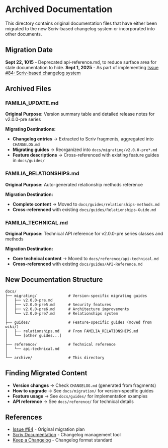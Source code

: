 # Archived Documentation

This directory contains original documentation files that have either been migrated to the new Scriv-based changelog system or incorporated into other documents.

## Migration Date
**Sept 22, 1015** - Deprecated api-reference.md, to reduce surface area for stale documentation to hide.
**Sept 1, 2025** - As part of implementing [Issue #84: Scriv-based changelog system](https://github.com/delano/familia/issues/84)

## Archived Files

### FAMILIA_UPDATE.md
**Original Purpose:** Version summary table and detailed release notes for v2.0.0-pre series

**Migrating Destinations:**
- **Changelog entries** → Extracted to Scriv fragments, aggregated into `CHANGELOG.md`
- **Migrating guides** → Reorganized into `docs/migrating/v2.0.0-pre*.md`
- **Feature descriptions** → Cross-referenced with existing feature guides in `docs/guides/`

### FAMILIA_RELATIONSHIPS.md
**Original Purpose:** Auto-generated relationship methods reference

**Migration Destination:**
- **Complete content** → Moved to `docs/guides/relationships-methods.md`
- **Cross-referenced** with existing `docs/guides/Relationships-Guide.md`

### FAMILIA_TECHNICAL.md
**Original Purpose:** Technical API reference for v2.0.0-pre series classes and methods

**Migration Destination:**
- **Core technical content** → Moved to `docs/reference/api-technical.md`
- **Cross-referenced** with existing `docs/guides/API-Reference.md`

## New Documentation Structure

```
docs/
├── migrating/              # Version-specific migrating guides
│   ├── v2.0.0-pre.md
│   ├── v2.0.0-pre5.md      # Security features
│   ├── v2.0.0-pre6.md      # Architecture improvements
│   └── v2.0.0-pre7.md      # Relationships system
│
├── guides/                 # Feature-specific guides (moved from wiki/)
│   ├── relationships.md    # From FAMILIA_RELATIONSHIPS.md
│   └── [other guides...]
│
├── reference/              # Technical reference
│   └── api-technical.md
│
└── archive/                # This directory
```

## Finding Migrated Content

- **Version changes** → Check `CHANGELOG.md` (generated from fragments)
- **How to upgrade** → See `docs/migration/` for version-specific guides
- **Feature usage** → See `docs/guides/` for implementation examples
- **API reference** → See `docs/reference/` for technical details

## References

- [Issue #84](https://github.com/delano/familia/issues/84) - Original migration plan
- [Scriv Documentation](https://scriv.readthedocs.io/) - Changelog management tool
- [Keep a Changelog](https://keepachangelog.com/) - Changelog format standard
